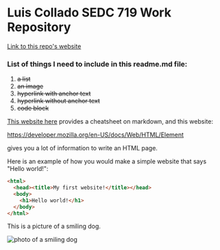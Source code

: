 # Luis Collado SEDC 719 Work Repository

[Link to this repo's website](methods-work-lui5c.hunter-teacher-cert.github.io)

### List of things I need to include in this readme.md file:
1. <s>a list</s>
2. <s>an image</s>
3. <s>hyperlink with anchor text</s>
4. <s>hyperlink without anchor text</s>
5. <s>code block</s>

[This website here](https://github.com/adam-p/markdown-here/wiki/Markdown-Cheatsheet) provides a cheatsheet on markdown, and this website:

https://developer.mozilla.org/en-US/docs/Web/HTML/Element

gives you a lot of information to write an HTML page. 

Here is an example of how you would make a simple website that says "Hello world!":
```HTML
<html>
  <head><title>My first website!</title></head>
  <body>
    <h1>Hello world!</h1>
  </body>
</html>
```

This is a picture of a smiling dog.


![photo of a smiling dog](https://www.usatoday.com/gcdn/presto/2023/01/12/USAT/c37165d2-a59c-493a-a3dc-61b04e00b289-star_smiling_toothy.jpg)
